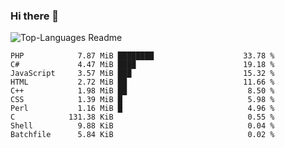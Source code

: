 ### Hi there 👋

![Top-Languages Readme](https://github.com/MogsFriend/MogsFriend/workflows/Top-Languages%20Readme/badge.svg)

<!--START_SECTION:top_language-->
```text
PHP            7.87 MiB ████████                    33.78 %
C#             4.47 MiB ████                        19.18 %
JavaScript     3.57 MiB ███                         15.32 %
HTML           2.72 MiB ██                          11.66 %
C++            1.98 MiB ██                           8.50 %
CSS            1.39 MiB █                            5.98 %
Perl           1.16 MiB █                            4.96 %
C            131.38 KiB                              0.55 %
Shell          9.88 KiB                              0.04 %
Batchfile      5.84 KiB                              0.02 %
```
<!--END_SECTION:top_language-->

<!--
**MogsFriend/MogsFriend** is a ✨ _special_ ✨ repository because its `README.md` (this file) appears on your GitHub profile.

Here are some ideas to get you started:

- 🔭 I’m currently working on ...
- 🌱 I’m currently learning ...
- 👯 I’m looking to collaborate on ...
- 🤔 I’m looking for help with ...
- 💬 Ask me about ...
- 📫 How to reach me: ...
- 😄 Pronouns: ...
- ⚡ Fun fact: ...
-->
